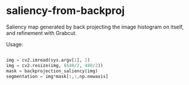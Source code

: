 # saliency-from-backproj
Saliency map generated by back projecting the image histogram on itself, and refinement with Grabcut.

Usage:
```Python

img = cv2.imread(sys.argv[1], 1)
img = cv2.resize(img, (640/2, 480/2))
mask = backprojection_saliency(img)
segmentation = img*mask[:,:,np.newaxis]
```

